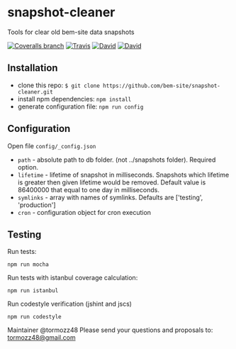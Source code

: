 # snapshot-cleaner
Tools for clear old bem-site data snapshots

[![Coveralls branch](https://img.shields.io/coveralls/bem-site/snapshot-cleaner/master.svg)](https://coveralls.io/r/bem-site/snapshot-cleaner?branch=master)
[![Travis](https://img.shields.io/travis/bem-site/snapshot-cleaner.svg)](https://travis-ci.org/bem-site/snapshot-cleaner)
[![David](https://img.shields.io/david/bem-site/snapshot-cleaner.svg)](https://david-dm.org/bem-site/snapshot-cleaner)
[![David](https://img.shields.io/david/dev/bem-site/snapshot-cleaner.svg)](https://david-dm.org/bem-site/snapshot-cleaner#info=devDependencies)

## Installation

* clone this repo: `$ git clone https://github.com/bem-site/snapshot-cleaner.git`
* install npm dependencies: `npm install`
* generate configuration file: `npm run config`

## Configuration

Open file `config/_config.json`

* `path` - absolute path to db folder. (not ../snapshots folder). Required option.
* `lifetime` - lifetime of snapshot in milliseconds.
Snapshots which lifetime is greater then given lifetime would be removed. Default value is
86400000 that equal to one day in milliseconds.
* `symlinks` - array with names of symlinks. Defaults are ['testing', 'production']
* `cron` - configuration object for cron execution

## Testing

Run tests:
```
npm run mocha
```

Run tests with istanbul coverage calculation:
```
npm run istanbul
```

Run codestyle verification (jshint and jscs)
```
npm run codestyle
```

Maintainer @tormozz48
Please send your questions and proposals to: tormozz48@gmail.com
